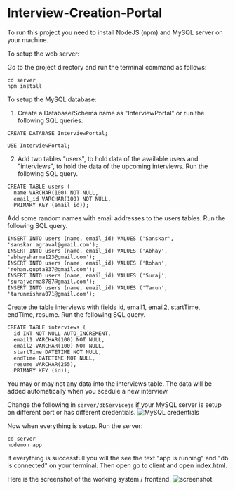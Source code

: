# Interview-Creation-Portal

To run this project you need to install NodeJS (npm) and MySQL server on your machine.

To setup the web server:

Go to the project directory and run the terminal command as follows:
```
cd server
npm install
```
To setup the MySQL database:

1. Create a Database/Schema name as "InterviewPortal" or run the following SQL queries.
```
CREATE DATABASE InterviewPortal;
```
```
USE InterviewPortal;
```
2. Add two tables "users", to hold data of the available users and "interviews", to hold the data of the upcoming interviews. Run the following SQL query.
  ```
  CREATE TABLE users (
    name VARCHAR(100) NOT NULL,
    email_id VARCHAR(100) NOT NULL,
    PRIMARY KEY (email_id));
  ```
Add some random names with email addresses to the users tables. Run the following SQL query.
```
INSERT INTO users (name, email_id) VALUES ('Sanskar', 'sanskar.agraval@gmail.com');
INSERT INTO users (name, email_id) VALUES ('Abhay', 'abhaysharma123@gmail.com');
INSERT INTO users (name, email_id) VALUES ('Rohan', 'rohan.gupta837@gmail.com');
INSERT INTO users (name, email_id) VALUES ('Suraj', 'surajverma8787@gmail.com');
INSERT INTO users (name, email_id) VALUES ('Tarun', 'tarunmishra071@gmail.com');
```
Create the table interviews with fields id, email1, email2, startTime, endTime, resume. Run the following SQL query.
```
CREATE TABLE interviews (
  id INT NOT NULL AUTO_INCREMENT,
  email1 VARCHAR(100) NOT NULL,
  email2 VARCHAR(100) NOT NULL,
  startTime DATETIME NOT NULL,
  endTime DATETIME NOT NULL,
  resume VARCHAR(255),
  PRIMARY KEY (id));
```
You may or may not any data into the interviews table. The data will be added automatically when you scedule a new interview.

Change the following in ```server/dbServicejs``` if your MySQL server is setup on different port or has different credentials.
![MySQL credentials](https://i.paste.pics/9WL5X.png)

Now when everything is setup. Run the server:
```
cd server
nodemon app
```
If everything is successfull you will the see the text "app is running" and "db is connected" on your terminal.
Then open go to client and open index.html. 

Here is the screenshot of the working system / frontend.
![screenshot](https://i.paste.pics/9WLA9.png)
